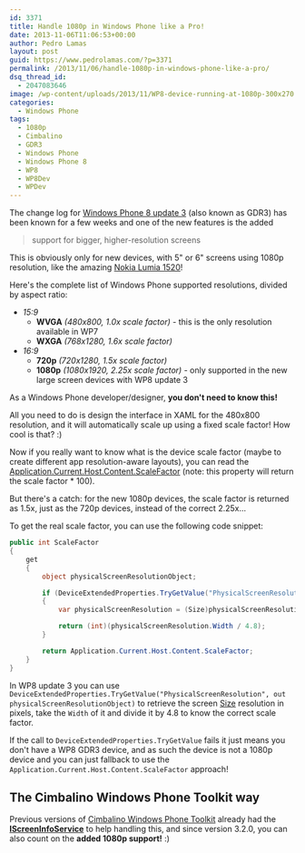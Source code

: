 ```yaml
---
id: 3371
title: Handle 1080p in Windows Phone like a Pro!
date: 2013-11-06T11:06:53+00:00
author: Pedro Lamas
layout: post
guid: https://www.pedrolamas.com/?p=3371
permalink: /2013/11/06/handle-1080p-in-windows-phone-like-a-pro/
dsq_thread_id:
  - 2047083646
image: /wp-content/uploads/2013/11/WP8-device-running-at-1080p-300x270.png
categories:
  - Windows Phone
tags:
  - 1080p
  - Cimbalino
  - GDR3
  - Windows Phone
  - Windows Phone 8
  - WP8
  - WP8Dev
  - WPDev
---
```

The change log for [Windows Phone 8 update 3](http://blogs.windows.com/windows_phone/b/windowsphone/archive/2013/10/14/announcing-our-third-windows-phone-8-update-plus-a-new-developer-preview-program.aspx) (also known as GDR3) has been known for a few weeks and one of the new features is the added

> support for bigger, higher-resolution screens

This is obviously only for new devices, with 5" or 6" screens using 1080p resolution, like the amazing [Nokia Lumia 1520](http://www.nokia.com/global/products/phone/lumia1520/)!

Here's the complete list of Windows Phone supported resolutions, divided by aspect ratio:

* _15:9_
  * **WVGA** _(480x800, 1.0x scale factor)_ - this is the only resolution available in WP7
  * **WXGA** _(768x1280, 1.6x scale factor)_
* _16:9_
  * **720p** _(720x1280, 1.5x scale factor)_
  * **1080p** _(1080x1920, 2.25x scale factor)_ - only supported in the new large screen devices with WP8 update 3

As a Windows Phone developer/designer, **you don't need to know this!**

All you need to do is design the interface in XAML for the 480x800 resolution, and it will automatically scale up using a fixed scale factor! How cool is that? :)

Now if you really want to know what is the device scale factor (maybe to create different app resolution-aware layouts), you can read the [Application.Current.Host.Content.ScaleFactor](http://msdn.microsoft.com/en-us/library/windowsphone/develop/system.windows.interop.content.scalefactor%28v=vs.105%29.aspx) (note: this property will return the scale factor * 100).

But there's a catch: for the new 1080p devices, the scale factor is returned as 1.5x, just as the 720p devices, instead of the correct 2.25x...

To get the real scale factor, you can use the following code snippet:

```csharp
public int ScaleFactor
{
    get
    {
        object physicalScreenResolutionObject;

        if (DeviceExtendedProperties.TryGetValue("PhysicalScreenResolution", out physicalScreenResolutionObject))
        {
            var physicalScreenResolution = (Size)physicalScreenResolutionObject;

            return (int)(physicalScreenResolution.Width / 4.8);
        }

        return Application.Current.Host.Content.ScaleFactor;
    }
}
```

In WP8 update 3 you can use `DeviceExtendedProperties.TryGetValue("PhysicalScreenResolution", out physicalScreenResolutionObject)` to retrieve the screen [Size](http://msdn.microsoft.com/en-us/library/windowsphone/develop/system.windows.size%28v=vs.105%29.aspx) resolution in pixels, take the `Width` of it and divide it by 4.8 to know the correct scale factor.

If the call to `DeviceExtendedProperties.TryGetValue` fails it just means you don't have a WP8 GDR3 device, and as such the device is not a 1080p device and you can just fallback to use the `Application.Current.Host.Content.ScaleFactor` approach!

## The Cimbalino Windows Phone Toolkit way

Previous versions of [Cimbalino Windows Phone Toolkit](http://cimbalino.org) already had the [**IScreenInfoService**](https://github.com/Cimbalino/Cimbalino-Phone-Toolkit/blob/master/src/Cimbalino.Phone.Toolkit.Background%20%28WP71%29/Services/IScreenInfoService.cs) to help handling this, and since version 3.2.0, you can also count on the **added 1080p support!** :)
